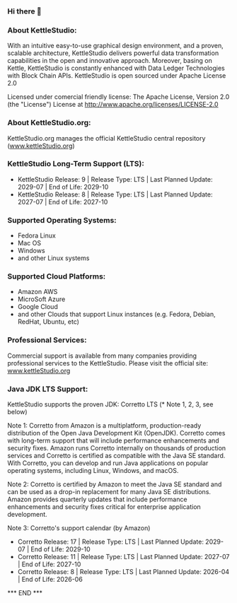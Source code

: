 ### Hi there 👋



### About KettleStudio:

With an intuitive easy-to-use graphical design environment, and a proven, scalable architecture, KettleStudio delivers powerful data transformation capabilities in the open and innovative approach. Moreover, basing on Kettle, KettleStudio is constantly enhanced with Data Ledger Technologies with Block Chain APIs.  KettleStudio is open sourced under Apache License 2.0 

Licensed under comercial friendly license: 
The Apache License, Version 2.0 (the "License") License at http://www.apache.org/licenses/LICENSE-2.0



### About KettleStudio.org:

KettleStudio.org manages the official KettleStudio central repository
(www.kettleStudio.org)



### KettleStudio Long-Term Support (LTS): 
- KettleStudio Release: 9 | Release Type: LTS | Last Planned Update: 2029-07 | End of Life: 2029-10
- KettleStudio Release: 8 | Release Type: LTS | Last Planned Update: 2027-07 | End of Life: 2027-10



### Supported Operating Systems:

- Fedora Linux 
- Mac OS
- Windows
- and other Linux systems



### Supported Cloud Platforms:
- Amazon AWS
- MicroSoft Azure
- Google Cloud
- and other Clouds that support Linux instances (e.g. Fedora, Debian, RedHat, Ubuntu, etc)



### Professional Services:

Commercial support is available from many companies providing professional services to the KettleStudio.
Please visit the official site: www.kettleStudio.org



### Java JDK LTS Support:
KettleStudio supports the proven JDK: Corretto LTS (* Note 1, 2, 3, see below)

Note 1:
Corretto from Amazon is a multiplatform, production-ready distribution of the Open Java Development Kit (OpenJDK). Corretto comes with long-term support that will include performance enhancements and security fixes. Amazon runs Corretto internally on thousands of production services and Corretto is certified as compatible with the Java SE standard. With Corretto, you can develop and run Java applications on popular operating systems, including Linux, Windows, and macOS.

Note 2:
Corretto is certified by Amazon to meet the Java SE standard and can be used as a drop-in replacement for many Java SE distributions. Amazon provides quarterly updates that include performance enhancements and security fixes critical for enterprise application development.

Note 3:
Corretto's support calendar (by Amazon)
- Corretto Release: 17 | Release Type: LTS | Last Planned Update: 2029-07 | End of Life: 2029-10
- Corretto Release: 11 | Release Type: LTS | Last Planned Update: 2027-07 | End of Life: 2027-10
- Corretto Release:  8 | Release Type: LTS | Last Planned Update: 2026-04 | End of Life: 2026-06

*** END ***
